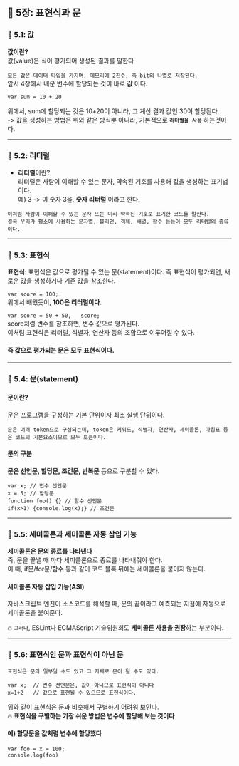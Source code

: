 ## 📔 5장: 표현식과 문

### 🌟 5.1: 값
**값이란?**    
값(value)은 식이 평가되어 생성된 결과를 말한다

`모든 값은 데이터 타입을 가지며, 메모리에 2진수, 즉 bit의 나열로 저장된다.`   
앞서 4장에서 배운 변수에 할당되는 것이 바로 **값** 이다.   

```
var sum = 10 + 20
```
위에서, sum에 할당되는 것은 10+20이 아니라, 그 계산 결과 값인 30이 할당된다.   
-> 값을 생성하는 방법은 위와 같은 방식뿐 아니라, 기본적으로 **`리터럴을 사용`** 하는것이다.

---
### 🌟 5.2: 리터럴
* **리터럴**이란?   
  리터럴은 사람이 이해할 수 있는 문자, 약속된 기호를 사용해 값을 생성하는 표기법이다.   
예) 3 -> 이 숫자 3을, **숫자 리터럴** 이라고 한다.

```이처럼 사람이 이해할 수 있는 문자 또는 미리 약속된 기호로 표기한 코드를 말한다. ```    
`결국 우리가 평소에 사용하는 문자열, 불리언, 객체, 배열, 함수 등등이 모두 리터럴의 종류이다.`

---
### 🌟 5.3: 표현식

**표현식**: 표현식은 값으로 평가될 수 있는 문(statement)이다. 즉 표현식이 평가되면, 새로운 값을 생성하거나 기존 값을 참조한다.   

```var score = 100;```   
위에서 배웠듯이, **100은 리터럴이다.**      

```var score = 50 + 50,   score;```   
score처럼 변수를 참조하면, 변수 값으로 평가된다.   
이처럼 표현식은 리터럴, 식별자, 연산자 등의 조합으로 이루어질 수 있다.   

#### 즉 값으로 평가되는 문은 모두 표현식이다.   


---
### 🌟 5.4: 문(statement)   
#### 문이란?   
문은 프로그램을 구성하는 기본 단위이자 최소 실행 단위이다.    
```
문은 여러 token으로 구성되는데, token은 키워드, 식별자, 연산자, 세미콜론, 마침표 등은 코드의 기본요소이므로 모두 토큰이다.
```
#### 문의 구분   
**문은 선언문, 할당문, 조건문, 반복문** 등으로 구분할 수 있다.   
```
var x; // 변수 선언문
x = 5; // 할당문
function foo() {} // 함수 선언문
if(x>1) {console.log(x);} // 조건문
```

---
### 🌟 5.5: 세미콜론과 세미콜론 자동 삽입 기능   
**세미콜론은 문의 종료를 나타낸다**   
즉, 문을 끝낼 때 마다 세미콜론으로 종료를 나타내줘야 한다.   
이 때, if문/for문/함수 등과 같이 코드 블록 뒤에는 세미콜론을 붙이지 않는다.    

#### 세미콜론 자동 삽입 기능(ASI)
자바스크립트 엔진이 소스코드를 해석할 때, 문의 끝이라고 예측되는 지점에 자동으로 세미콜론을 붙여준다.

🔥 `그러나`, ESLint나 ECMAScript 기술위원회도 **세미콜론 사용을 권장**하는 부분이다.

---
### 🌟 5.6: 표현식인 문과 표현식이 아닌 문
`표현식은 문의 일부일 수도 있고 그 자체로 문이 될 수도 있다.`   
```
var x;  // 변수 선언문은, 값이 아니므로 표현식이 아니다
x=1+2   // 값으로 표현될 수 있으므로 표현식이다.
```
위와 같이 표현식은 문과 비슷해서 구별하기 어려워 보인다.   
🔥 **표현식을 구별하는 가장 쉬운 방법은 변수에 할당해 보는 것이다**   

#### 예) 할당문을 값처럼 변수에 할당했다
```
var foo = x = 100;
console.log(foo)  
```
